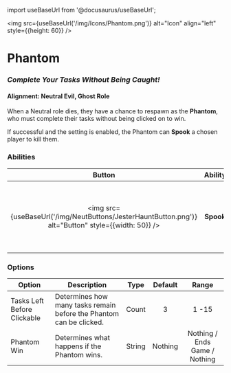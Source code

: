 import useBaseUrl from '@docusaurus/useBaseUrl';

<img src={useBaseUrl('/img/Icons/Phantom.png')} alt="Icon" align="left" style={{height: 60}} />

# Phantom

### _Complete Your Tasks Without Being Caught!_

#### **Alignment:** Neutral Evil, Ghost Role

When a Neutral role dies, they have a chance to respawn as the **Phantom**, who must complete their tasks without being clicked on to win. 

If successful and the setting is enabled, the Phantom can **Spook** a chosen player to kill them.

### Abilities

|                                               Button                                                |  Ability  |                              Description                               |        Type        |
| :-------------------------------------------------------------------------------------------------: | :-------: | :--------------------------------------------------------------------: | :----------------: |
| <img src={useBaseUrl('/img/NeutButtons/JesterHauntButton.png')} alt="Button" style={{width: 50}} /> | **Spook** | If enabled, after winning, the Phantom can Spook a player to kill them. | Player Interaction |

### Options

| Option                      | Description                                                         |  Type  | Default |             Range             |
| --------------------------- | ------------------------------------------------------------------- | :----: | :-----: | :---------------------------: |
| Tasks Left Before Clickable | Determines how many tasks remain before the Phantom can be clicked. | Count  |    3    |             1 -15             |
| Phantom Win                 | Determines what happens if the Phantom wins.                        | String | Nothing | Nothing / Ends Game / Nothing |
